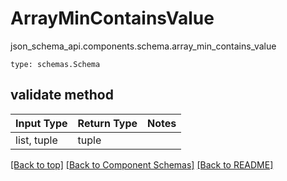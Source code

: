 # ArrayMinContainsValue
json_schema_api.components.schema.array_min_contains_value
```
type: schemas.Schema
```

## validate method
Input Type | Return Type | Notes
------------ | ------------- | -------------
list, tuple | tuple |

[[Back to top]](#top) [[Back to Component Schemas]](../../../README.md#Component-Schemas) [[Back to README]](../../../README.md)
